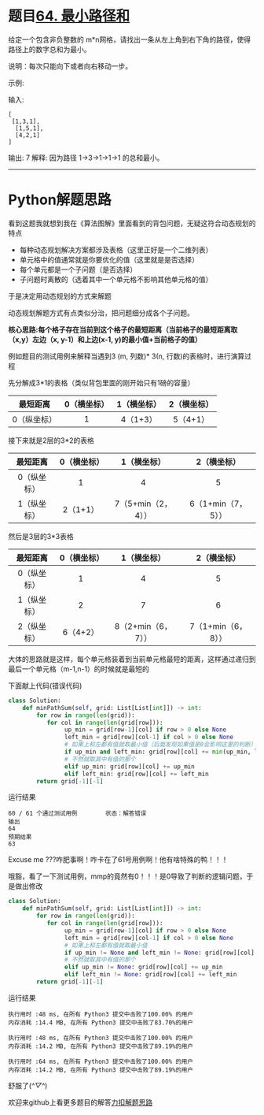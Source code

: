 # 题目[64. 最小路径和](https://leetcode-cn.com/problems/minimum-path-sum/)

给定一个包含非负整数的 m*n网格，请找出一条从左上角到右下角的路径，使得路径上的数字总和为最小。

说明：每次只能向下或者向右移动一步。

示例:

输入:
```
[
 [1,3,1],
  [1,5,1],
  [4,2,1]
]
```
输出: 7
解释: 因为路径 1→3→1→1→1 的总和最小。



*****

# Python解题思路

看到这题我就想到我在《算法图解》里面看到的背包问题，无疑这符合动态规划的特点

- 每种动态规划解决方案都涉及表格（这里正好是一个二维列表）
- 单元格中的值通常就是你要优化的值（这里就是是否选择）
- 每个单元都是一个子问题（是否选择）
- 子问题时离散的（选着其中一个单元格不影响其他单元格的值）

于是决定用动态规划的方式来解题

动态规划解题方式有点类似分治，把问题细分成各个子问题。

**核心思路:每个格子存在当前到这个格子的最短距离（当前格子的最短距离取（x,y）左边（x, y-1）和上边(x-1, y)的最小值+当前格子的值）**

例如题目的测试用例来解释当遇到3 (m, 列数)* 3(n, 行数)的表格时，进行演算过程

先分解成3*1的表格（类似背包里面的刚开始只有1磅的容量）

|  最短距离   | 0（横坐标） | 1（横坐标） | 2（横坐标） |
| :---------: | :---------: | :---------: | :---------: |
| 0（纵坐标） |      1      |  4（1+3）   |  5（4+1）   |

接下来就是2层的3*2的表格

|  最短距离   | 0（横坐标） |    1（横坐标）     |    2（横坐标）     |
| :---------: | :---------: | :----------------: | :----------------: |
| 0（纵坐标） |      1      |         4          |         5          |
| 1（纵坐标） |  2（1+1）   | 7（5+min（2，4）） | 6（1+min（7，5）） |

然后是3层的3*3表格

|  最短距离   | 0（横坐标） |    1（横坐标）     |    2（横坐标）     |
| :---------: | :---------: | :----------------: | :----------------: |
| 0（纵坐标） |      1      |         4          |         5          |
| 1（纵坐标） |      2      |         7          |         6          |
| 2（纵坐标） |  6（4+2）   | 8（2+min（6，7）） | 7（1+min（6，8）） |

大体的思路就是这样，每个单元格装着到当前单元格最短的距离，这样通过递归到最后一个单元格（m-1,n-1）的时候就是最短的

下面献上代码(错误代码)

```python
class Solution:
    def minPathSum(self, grid: List[List[int]]) -> int:
        for row in range(len(grid)):
           for col in range(len(grid[row])):
                up_min = grid[row-1][col] if row > 0 else None
                left_min = grid[row][col-1] if col > 0 else None
                # 如果上和左都有值就取最小值（后面发现如果值是0会影响这里的判断）
                if up_min and left_min: grid[row][col] += min(up_min, left_min)
                # 不然就取其中有值的那个
                elif up_min: grid[row][col] += up_min
                elif left_min: grid[row][col] += left_min
        return grid[-1][-1]
```

运行结果

```
60 / 61 个通过测试用例        状态：解答错误
输出
64
预期结果
63
```

Excuse me ???咋肥事啊！咋卡在了61号用例啊！他有啥特殊的鸭！！！

哦豁，看了一下测试用例，mmp的竟然有0！！！是0导致了判断的逻辑问题，于是做出修改

```python
class Solution:
    def minPathSum(self, grid: List[List[int]]) -> int:
        for row in range(len(grid)):
           for col in range(len(grid[row])):
                up_min = grid[row-1][col] if row > 0 else None
                left_min = grid[row][col-1] if col > 0 else None
                # 如果上和左都有值就取最小值
                if up_min != None and left_min != None: grid[row][col] += min(up_min, left_min)
                # 不然就取其中有值的那个
                elif up_min != None: grid[row][col] += up_min
                elif left_min != None: grid[row][col] += left_min
        return grid[-1][-1]
```

运行结果

```
执行用时 :48 ms, 在所有 Python3 提交中击败了100.00% 的用户
内存消耗 :14.4 MB, 在所有 Python3 提交中击败了83.70%的用户

执行用时 :48 ms, 在所有 Python3 提交中击败了100.00% 的用户
内存消耗 :14.2 MB, 在所有 Python3 提交中击败了89.19%的用户

执行用时 :64 ms, 在所有 Python3 提交中击败了100.00% 的用户
内存消耗 :14.2 MB, 在所有 Python3 提交中击败了89.19%的用户
```

舒服了(*^▽^*)

欢迎来github上看更多题目的解答[力扣解题思路](https://github.com/WRAllen/LeetCode)

  